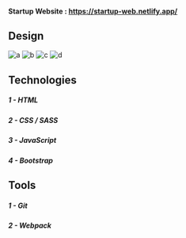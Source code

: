 #### Startup Website : https://startup-web.netlify.app/
## Design

![a](https://user-images.githubusercontent.com/59705964/159154443-28ea8b00-38f7-4ddd-a73e-e2524b212995.PNG)
![b](https://user-images.githubusercontent.com/59705964/159154463-4a34e601-cd0d-4ba3-a5be-4c83084d1e33.PNG)
![c](https://user-images.githubusercontent.com/59705964/159154474-1c2d4a32-b6da-43ae-9402-68c31409d552.PNG)
![d](https://user-images.githubusercontent.com/59705964/159154525-36a91587-b692-477a-b2cf-7e5432c09f2d.PNG)

## Technologies
##### 1 - HTML
##### 2 - CSS / SASS
##### 3 - JavaScript
##### 4 - Bootstrap

## Tools
##### 1 - Git
##### 2 - Webpack


